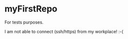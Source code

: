myFirstRepo
===========

For tests purposes.

I am not able to connect (ssh/https) from my workplace! :-(
